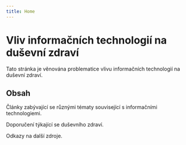 ```yaml
---
title: Home
---
```


# Vliv informačních technologií na duševní zdraví

Tato stránka je věnována problematice vlivu informačních technologií na duševní zdraví.

## Obsah

Články zabývající se různými tématy související s informačními technologiemi.

Doporučení týkající se duševního zdraví. 

Odkazy na další zdroje.

